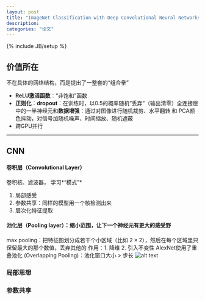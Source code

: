 ```yaml
---
layout: post
title: "ImageNet Classification with Deep Convolutional Neural Networks"
description: 
categories: "论文"
---
```

{% include JB/setup %}
## 价值所在
不在具体的网络结构，而是提出了一整套的“组合拳”
- **ReLU激活函数**：“非饱和”函数
- **正则化**：**dropout**：在训练时，以0.5的概率随机“丢弃”（输出清零）全连接层中的一半神经元和**数据增强**：通过对图像进行随机裁剪、水平翻转 和 PCA颜色抖动，对信号加随机噪声、时间缩放、随机遮蔽
- 跨GPU并行


------------------------------------------
## CNN
#### 卷积层（Convolutional Layer）
卷积核、滤波器， 学习*“模式”*
1. 局部感受
2. 参数共享：同样的模型用一个核检测出来
3. 层次化特征提取

#### 池化层（Pooling layer）：缩小范围，让下一个神经元有更大的感受野
max pooling：把特征图划分成若干个小区域（比如 $2 \times 2$），然后在每个区域里只保留最大的那个数值，丢弃其他的
作用：1. 降维 2. 引入不变性
AlexNet使用了重叠池化 (Overlapping Pooling)：池化窗口大小 > 步长
![alt text](/images/posts/论文项目{524F9558-0853-43B7-B1E2-3550234B6D51}.png)


### 局部思想
### 参数共享


